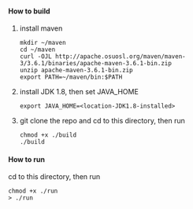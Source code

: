 #### How to build
1. install maven
   ```
   mkdir ~/maven
   cd ~/maven
   curl -OJL http://apache.osuosl.org/maven/maven-3/3.6.1/binaries/apache-maven-3.6.1-bin.zip
   unzip apache-maven-3.6.1-bin.zip
   export PATH=~/maven/bin:$PATH
   ```
2. install JDK 1.8, then set JAVA_HOME
   ```
   export JAVA_HOME=<location-JDK1.8-installed>
   ```
3. git clone the repo and cd to this directory, then run
   ```
   chmod +x ./build
   ./build
   ```
#### How to run
cd to this directory, then run
```
chmod +x ./run
> ./run
```

